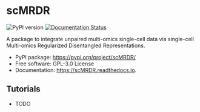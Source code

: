 # scMRDR

![PyPI version](https://img.shields.io/pypi/v/scMRDR.svg)
[![Documentation Status](https://readthedocs.org/projects/scMRDR/badge/?version=latest)](https://scMRDR.readthedocs.io/en/latest/?version=latest)

A package to integrate unpaired multi-omics single-cell data via single-cell Multi-omics Regularized Disentangled Representations.

* PyPI package: https://pypi.org/project/scMRDR/
* Free software: GPL-3.0 License
* Documentation: https://scMRDR.readthedocs.io.

## Tutorials

* TODO
